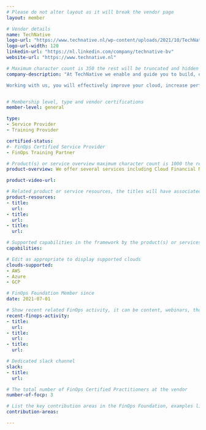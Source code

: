 ```yaml
---
# Please do not alter layout as it will break the vendor page
layout: member

# Vendor details
name: TechNative
logo-url: "https://www.technative.nl/wp-content/uploads/2021/10/TechNative_logo_colour_RGB.svg"
logo-url-width: 120
linkedin-url: "https://nl.linkedin.com/company/technative-bv"
website-url: "https://www.technative.nl"

# Maximum character count is 350 the rest will be truncated and hidden automatically on your page
company-description: "At TechNative we enable and guide you to build, optimize, and manage your cloud with the best tools and services. You will get access to real expertise and Finops methodologies needed to make your cloud is more scalable and reliable combined.

Working with us, you will effectively improve your cloud, increase performance, reduce costs, achieve reliability, operational excellence, and control."


# Membership level, type and vendor certifications
member-level: general

type:
- Service Provider
- Training Provider

certified-status:
#- FinOps Certified Service Provider
- FinOps Training Partner

# Product(s) or service overview maximum character count is 1000 the rest will be truncated and hidden automatically on your page
product-overview: We offer several services including Cloud Financial Management, FinOps trainings, and guidance in adopting FinOps as a methodology.

product-video-url:

# Related product or service resources, the titles will have associated URLs, e.g. product
product-resources:
- title:
  url:
- title:
  url:
- title:
  url:

# Supported capabilities in the framework by the product(s) or services. Match the page-identifier per capability in order for the capability to show up on the vendor page.
capabilities:

# Edit as appropriate to display supported clouds
clouds-supported:
- AWS
- Azure
- GCP

# FinOps Foundation Member since
date: 2021-07-01

# Show recent related FinOps activity, it can be content, webinars, thought leadership and include external links
recent-finops-activity:
- title:
  url:
- title:
  url:
- title:
  url:

# Dedicated slack channel
slack:
- title:
  url:

# The total number of FinOps Certified Practitioners at the vendor
number-of-focp: 3

# List the key contribution areas in the FinOps Foundation, examples listed
contribution-areas:

---
```

